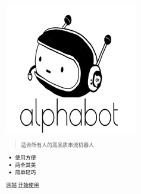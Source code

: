 <img src="../_media/logo.svg" alt="alphabot"
	title="alphabot" width="350" height="350" />
	
> 适合所有人的高品质串流机器人

- 使用方便
- 两全其美
- 简单轻巧

[网站](https://alphabot.wtf/)
[开始使用](#team)